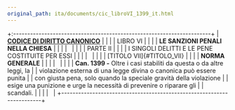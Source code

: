 ```yaml
---
original_path: ita/documents/cic_libroVI_1399_it.html
---
```


+:----------------------------------------------------------------------+
| **[CODICE DI DIRITTO CANONICO](../../cic_index_it.html)**             |
|                                                                       |
| LIBRO VI                                                              |
|                                                                       |
| **LE SANZIONI PENALI NELLA CHIESA**                                   |
|                                                                       |
|                                                                       |
|                                                                       |
| PARTE II                                                              |
|                                                                       |
| I SINGOLI DELITTI E LE PENE COSTITUITE PER ESSI                       |
|                                                                       |
|                                                                       |
|                                                                       |
| [TITOLO VII]{#TITOLO_VII}                                             |
|                                                                       |
| **NORMA GENERALE**                                                    |
|                                                                       |
|                                                                       |
|                                                                       |
| **Can. 1399 -** Oltre i casi stabiliti da questa o da altre leggi, la |
| violazione esterna di una legge divina o canonica può essere punita   |
| con giusta pena, solo quando la speciale gravità della violazione     |
| esige una punizione e urge la necessità di prevenire o riparare gli   |
| scandali.                                                             |
|                                                                       |
|                                                                       |
+-----------------------------------------------------------------------+